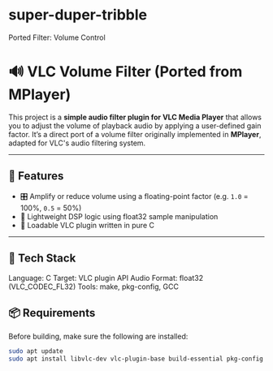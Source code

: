# super-duper-tribble
Ported Filter: Volume Control
# 🔊 VLC Volume Filter (Ported from MPlayer)

This project is a **simple audio filter plugin for VLC Media Player** that allows you to adjust the volume of playback audio by applying a user-defined gain factor. It’s a direct port of a volume filter originally implemented in **MPlayer**, adapted for VLC's audio filtering system.

---

## 🚀 Features

- 🎛️ Amplify or reduce volume using a floating-point factor (e.g. `1.0` = 100%, `0.5` = 50%)
- 🧠 Lightweight DSP logic using float32 sample manipulation
- 🔌 Loadable VLC plugin written in pure C

---

## 🧩 Tech Stack
Language: C
Target: VLC plugin API
Audio Format: float32 (VLC_CODEC_FL32)
Tools: make, pkg-config, GCC

## 📦 Requirements

Before building, make sure the following are installed:

```bash
sudo apt update
sudo apt install libvlc-dev vlc-plugin-base build-essential pkg-config
